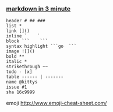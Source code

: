 ### [markdown in 3 minute](https://guides.github.com/features/mastering-markdown/)
```
header # ## ###
list *
link []()
inline `    `
block ```    ```
syntax highlight ```go  ```
image ![]()
bold **
italic *
strikethrough ~~
todo - [x]
table ------ | -------
name @kittys
issue #1
sha 16c9999
```
emoji http://www.emoji-cheat-sheet.com/
